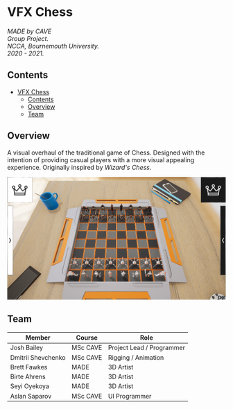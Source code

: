 # VFX Chess
*MADE by CAVE*<br />
*Group Project.*<br />
*NCCA, Bournemouth University.*<br />
*2020 - 2021.*<br />

## Contents
- [VFX Chess](#vfx-chess)
  - [Contents](#contents)
  - [Overview](#overview)
  - [Team](#team)

## Overview
A visual overhaul of the traditional game of Chess. Designed with the intention of providing casual players with a more visual appealing experience. Originally inspired by <i>Wizard's Chess</i>.

[![Video](vfxchess-screenshot.png)](https://youtu.be/eFn2MW85254)

## Team
| Member | Course | Role |
| ------------ | ------------ | ------------ |
| Josh Bailey | MSc CAVE | Project Lead / Programmer |
| Dmitrii Shevchenko | MSc CAVE | Rigging / Animation |
| Brett Fawkes | MADE | 3D Artist |
| Birte Ahrens | MADE | 3D Artist |
| Seyi Oyekoya | MADE | 3D Artist |
| Aslan Saparov | MSc CAVE | UI Programmer |
